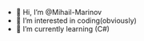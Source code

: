 - 👋 Hi, I’m @Mihail-Marinov
- 👀 I’m interested in coding(obviously)
- 🌱 I’m currently learning (C#)


<!---
Mihail-Marinov/Mihail-Marinov is a ✨ special ✨ repository because its `README.md` (this file) appears on your GitHub profile.
You can click the Preview link to take a look at your changes.
--->
